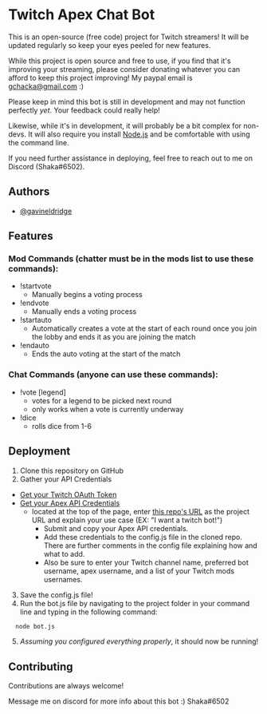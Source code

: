 
# Twitch Apex Chat Bot 

This is an open-source (free code) project for Twitch streamers! 
It will be updated regularly so keep your eyes peeled for new features.

While this project is open source and free to use, if you find that it's improving your streaming, please consider donating whatever you can afford to keep this project improving! My paypal email is gchacka@gmail.com :)

Please keep in mind this bot is still in development and may not function perfectly *yet*. Your feedback could really help!

Likewise, while it's in development, it will probably be a bit complex for non-devs. It will also require you install [Node.js]("https://nodejs.org/en/") and be comfortable with using the command line. 

If you need further assistance in deploying, feel free to reach out to me on Discord (Shaka#6502).

## Authors

- [@gavineldridge](https://github.com/gavinceldridge)

  
## Features

### Mod Commands (chatter must be in the mods list to use these commands):
 - !startvote
   - Manually begins a voting process 
 - !endvote
   - Manually ends a voting process
 - !startauto
   - Automatically creates a vote at the start of each round once you join the lobby and ends it as you are joining the match
 - !endauto
   - Ends the auto voting at the start of the match

### Chat Commands (anyone can use these commands):
 - !vote [legend]
   - votes for a legend to be picked next round
   - only works when a vote is currently underway
 - !dice
   - rolls dice from 1-6
  
## Deployment

1. Clone this repository on GitHub
2. Gather your API Credentials
 - [Get your Twitch OAuth Token]("https://twitchapps.com/tmi/")
 - [Get your Apex API Credentials]("https://apexlegendsapi.com/documentation.php")
   - located at the top of the page, enter [this repo's URL]("https://github.com/gavinceldridge/ApexTwitchBot") as the project URL and explain your use case (EX: "I want a twitch bot!")
        - Submit and copy your Apex API credentials.
        - Add these credentials to the config.js file in the cloned repo. There are further comments in the config file explaining how and what to add.
        - Also be sure to enter your Twitch channel name, preferred bot username, apex username, and a list of your Twitch mods usernames.
3. Save the config.js file!
4. Run the bot.js file by navigating to the project folder in your command line and typing in the following command:
```bash
  node bot.js
```
5. *Assuming you configured everything properly*, it should now be running!
  
## Contributing

Contributions are always welcome!

Message me on discord for more info about this bot :)
Shaka#6502

  